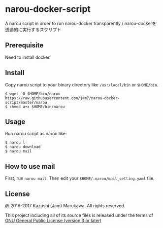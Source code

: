 # narou-docker-script
A narou script in order to run narou-docker transparently / narou-dockerを透過的に実行するスクリプト

## Prerequisite

Need to install docker.

## Install

Copy narou script to your binary directory like `/usr/local/bin` or `$HOME/bin`.

```
$ wget -O $HOME/bin/narou https://raw.githubusercontent.com/jam7/narou-docker-script/master/narou
$ chmod a+x $HOME/bin/narou
```

## Usage

Run narou script as narou like:

```
$ narou l
$ narou download
$ narou mail
```

## How to use mail

First, run `narou mail`.  Then edit your `$HOME/.narou/mail_setting.yaml` file.

## License

@ 2016-2017 Kazushi (Jam) Marukawa, All rights reserved.

This project including all of its source files is released under the terms of [GNU General Public License (version 3 or later)](http://www.gnu.org/licenses/gpl.txt)
